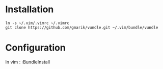 Installation
============
    ln -s ~/.vim/.vimrc ~/.vimrc
    git clone https://github.com/gmarik/vundle.git ~/.vim/bundle/vundle

Configuration
=============
In vim :
    :BundleInstall
